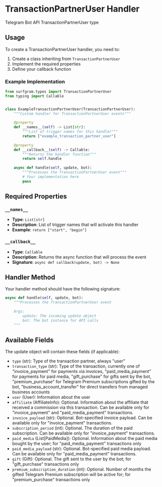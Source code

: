 # TransactionPartnerUser Handler

Telegram Bot API TransactionPartnerUser type

## Usage

To create a TransactionPartnerUser handler, you need to:

1. Create a class inheriting from `TransactionPartnerUser`
2. Implement the required properties
3. Define your callback function

### Example Implementation

```python
from surfgram.types import TransactionPartnerUser
from typing import Callable


class ExampleTransactionPartnerUser(TransactionPartnerUser):
    """Custom handler for TransactionPartnerUser events"""
    
    @property
    def __names__(self) -> List[str]:
        """List of trigger names for this handler"""
        return ["example_transaction_partner_user"]
    
    @property
    def __callback__(self) -> Callable:
        """Returns the handler function"""
        return self.handle
    
    async def handle(self, update, bot):
        """Processes the TransactionPartnerUser event"""
        # Your implementation here
        pass
```

## Required Properties

### `__names__`
- **Type**: `List[str]`
- **Description**: List of trigger names that will activate this handler
- **Example**: `return ["start", "begin"]`

### `__callback__`
- **Type**: `Callable`
- **Description**: Returns the async function that will process the event
- **Signature**: `async def callback(update, bot) -> None`

## Handler Method

Your handler method should have the following signature:

```python
async def handle(self, update, bot):
    """Processes the TransactionPartnerUser event
    
    Args:
        update: The incoming update object
        bot: The bot instance for API calls
    """
```

## Available Fields

The update object will contain these fields (if applicable):

- `type` (str): Type of the transaction partner, always "user"
- `transaction_type` (str): Type of the transaction, currently one of "invoice_payment" for payments via invoices, "paid_media_payment" for payments for paid media, "gift_purchase" for gifts sent by the bot, "premium_purchase" for Telegram Premium subscriptions gifted by the bot, "business_account_transfer" for direct transfers from managed business accounts
- `user` (User): Information about the user
- `affiliate` (AffiliateInfo): Optional. Information about the affiliate that received a commission via this transaction. Can be available only for "invoice_payment" and "paid_media_payment" transactions.
- `invoice_payload` (str): Optional. Bot-specified invoice payload. Can be available only for "invoice_payment" transactions.
- `subscription_period` (int): Optional. The duration of the paid subscription. Can be available only for "invoice_payment" transactions.
- `paid_media` (List[PaidMedia]): Optional. Information about the paid media bought by the user; for "paid_media_payment" transactions only
- `paid_media_payload` (str): Optional. Bot-specified paid media payload. Can be available only for "paid_media_payment" transactions.
- `gift` (Gift): Optional. The gift sent to the user by the bot; for "gift_purchase" transactions only
- `premium_subscription_duration` (int): Optional. Number of months the gifted Telegram Premium subscription will be active for; for "premium_purchase" transactions only
